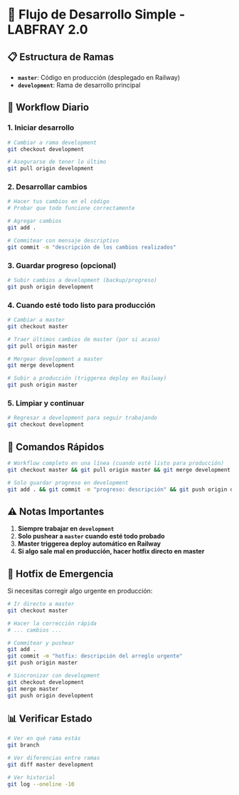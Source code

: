 # 🚀 Flujo de Desarrollo Simple - LABFRAY 2.0

## 📋 Estructura de Ramas

- **`master`**: Código en producción (desplegado en Railway)
- **`development`**: Rama de desarrollo principal

## 🔄 Workflow Diario

### 1. Iniciar desarrollo

```bash
# Cambiar a rama development
git checkout development

# Asegurarse de tener lo último
git pull origin development
```

### 2. Desarrollar cambios

```bash
# Hacer tus cambios en el código
# Probar que todo funcione correctamente

# Agregar cambios
git add .

# Commitear con mensaje descriptivo
git commit -m "descripción de los cambios realizados"
```

### 3. Guardar progreso (opcional)

```bash
# Subir cambios a development (backup/progreso)
git push origin development
```

### 4. Cuando esté todo listo para producción

```bash
# Cambiar a master
git checkout master

# Traer últimos cambios de master (por si acaso)
git pull origin master

# Mergear development a master
git merge development

# Subir a producción (triggerea deploy en Railway)
git push origin master
```

### 5. Limpiar y continuar

```bash
# Regresar a development para seguir trabajando
git checkout development
```

## 🎯 Comandos Rápidos

```bash
# Workflow completo en una línea (cuando esté listo para producción)
git checkout master && git pull origin master && git merge development && git push origin master && git checkout development

# Solo guardar progreso en development
git add . && git commit -m "progreso: descripción" && git push origin development
```

## ⚠️ Notas Importantes

1. **Siempre trabajar en `development`**
2. **Solo pushear a `master` cuando esté todo probado**
3. **Master triggerea deploy automático en Railway**
4. **Si algo sale mal en producción, hacer hotfix directo en master**

## 🔧 Hotfix de Emergencia

Si necesitas corregir algo urgente en producción:

```bash
# Ir directo a master
git checkout master

# Hacer la corrección rápida
# ... cambios ...

# Commitear y pushear
git add .
git commit -m "hotfix: descripción del arreglo urgente"
git push origin master

# Sincronizar con development
git checkout development
git merge master
git push origin development
```

## 📊 Verificar Estado

```bash
# Ver en qué rama estás
git branch

# Ver diferencias entre ramas
git diff master development

# Ver historial
git log --oneline -10
```
